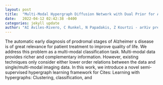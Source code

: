 ```yaml
---
layout: post
title:  "Multi-Modal Hypergraph Diffusion Network with Dual Prior for Alzheimer Classification"
date:   2022-04-12 02:42:38 -0400
categories: jekyll update
author: "AI Aviles-Rivero, C Runkel, N Papadakis, Z Kourtzi - arXiv preprint arXiv , 2022"
---
```

The automatic early diagnosis of prodromal stages of Alzheimer s disease is of great relevance for patient treatment to improve quality of life. We address this problem as a multi-modal classification task. Multi-modal data provides richer and complementary information. However, existing techniques only consider either lower order relations between the data and single/multi-modal imaging data. In this work, we introduce a novel semi-supervised hypergraph learning framework for Cites: Learning with hypergraphs: Clustering, classification, and